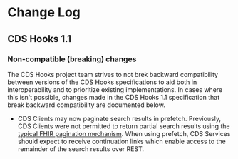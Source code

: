 # Change Log

## CDS Hooks 1.1
### Non-compatible (breaking) changes
The CDS Hooks project team strives to not brek backward compatibility between versions of the CDS Hooks specifications to aid both in interoperability 
and to prioritize existing implementations. In cases where this isn't possible, changes made in the CDS Hooks 1.1 specification that break backward compatibility are documented below. 

* CDS Clients may now paginate search results in prefetch. Previously, CDS Clients were not permitted to return partial search results using the [typical FHIR pagination mechanism](https://www.hl7.org/fhir/http.html#paging). When using prefetch, CDS Services should expect to receive continuation links which enable access to the remainder of the search results over REST.

